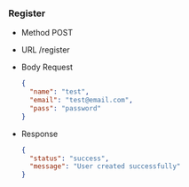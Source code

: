 ### Register
- Method
  POST

- URL
  /register

- Body Request
  ```json
  {
    "name": "test",
    "email": "test@email.com",
    "pass": "password"
  }
  ```
- Response
  ```json
  {
    "status": "success",
    "message": "User created successfully"
  }
  ```
